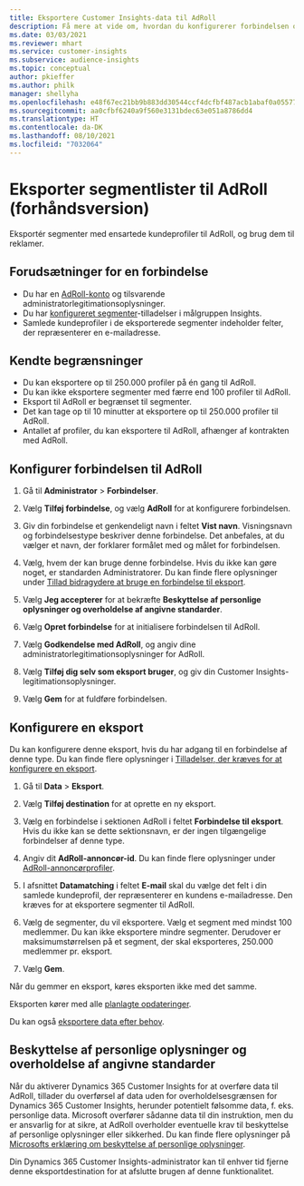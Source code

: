 ```yaml
---
title: Eksportere Customer Insights-data til AdRoll
description: Få mere at vide om, hvordan du konfigurerer forbindelsen og eksporterer til AdRoll.
ms.date: 03/03/2021
ms.reviewer: mhart
ms.service: customer-insights
ms.subservice: audience-insights
ms.topic: conceptual
author: pkieffer
ms.author: philk
manager: shellyha
ms.openlocfilehash: e48f67ec21bb9b883dd30544ccf4dcfbf487acb1abaf0a0557764bc3d955e41a
ms.sourcegitcommit: aa0cfbf6240a9f560e3131bdec63e051a8786dd4
ms.translationtype: HT
ms.contentlocale: da-DK
ms.lasthandoff: 08/10/2021
ms.locfileid: "7032064"
---
```

# <a name="export-segments-to-adroll-preview"></a>Eksporter segmentlister til AdRoll (forhåndsversion)

Eksportér segmenter med ensartede kundeprofiler til AdRoll, og brug dem til reklamer. 

## <a name="prerequisites-for-a-connection"></a>Forudsætninger for en forbindelse

-   Du har en [AdRoll-konto](https://www.adroll.com/) og tilsvarende administratorlegitimationsoplysninger.
-   Du har [konfigureret segmenter](segments.md)-tilladelser i målgruppen Insights.
-   Samlede kundeprofiler i de eksporterede segmenter indeholder felter, der repræsenterer en e-mailadresse.

## <a name="known-limitations"></a>Kendte begrænsninger

- Du kan eksportere op til 250.000 profiler på én gang til AdRoll.
- Du kan ikke eksportere segmenter med færre end 100 profiler til AdRoll. 
- Eksport til AdRoll er begrænset til segmenter.
- Det kan tage op til 10 minutter at eksportere op til 250.000 profiler til AdRoll. 
- Antallet af profiler, du kan eksportere til AdRoll, afhænger af kontrakten med AdRoll.

## <a name="set-up-connection-to-adroll"></a>Konfigurer forbindelsen til AdRoll

1. Gå til **Administrator** > **Forbindelser**.

1. Vælg **Tilføj forbindelse**, og vælg **AdRoll** for at konfigurere forbindelsen.

1. Giv din forbindelse et genkendeligt navn i feltet **Vist navn**. Visningsnavn og forbindelsestype beskriver denne forbindelse. Det anbefales, at du vælger et navn, der forklarer formålet med og målet for forbindelsen.

1. Vælg, hvem der kan bruge denne forbindelse. Hvis du ikke kan gøre noget, er standarden Administratorer. Du kan finde flere oplysninger under [Tillad bidragydere at bruge en forbindelse til eksport](connections.md#allow-contributors-to-use-a-connection-for-exports).

1. Vælg **Jeg accepterer** for at bekræfte **Beskyttelse af personlige oplysninger og overholdelse af angivne standarder**.

1. Vælg **Opret forbindelse** for at initialisere forbindelsen til AdRoll.

1. Vælg **Godkendelse med AdRoll**, og angiv dine administratorlegitimationsoplysninger for AdRoll. 

1. Vælg **Tilføj dig selv som eksport bruger**, og giv din Customer Insights-legitimationsoplysninger.

1. Vælg **Gem** for at fuldføre forbindelsen.

## <a name="configure-an-export"></a>Konfigurere en eksport

Du kan konfigurere denne eksport, hvis du har adgang til en forbindelse af denne type. Du kan finde flere oplysninger i [Tilladelser, der kræves for at konfigurere en eksport](export-destinations.md#set-up-a-new-export).

1. Gå til **Data** > **Eksport**.

1. Vælg **Tilføj destination** for at oprette en ny eksport.

1. Vælg en forbindelse i sektionen AdRoll i feltet **Forbindelse til eksport**. Hvis du ikke kan se dette sektionsnavn, er der ingen tilgængelige forbindelser af denne type.

1. Angiv dit **AdRoll-annoncør-id**. Du kan finde flere oplysninger under [AdRoll-annoncørprofiler](https://help.adroll.com/hc/articles/212011838-Advertiser-Profiles).

3. I afsnittet **Datamatching** i feltet **E-mail** skal du vælge det felt i din samlede kundeprofil, der repræsenterer en kundens e-mailadresse. Den kræves for at eksportere segmenter til AdRoll.

1. Vælg de segmenter, du vil eksportere. Vælg et segment med mindst 100 medlemmer. Du kan ikke eksportere mindre segmenter. Derudover er maksimumstørrelsen på et segment, der skal eksporteres, 250.000 medlemmer pr. eksport. 

1. Vælg **Gem**.

Når du gemmer en eksport, køres eksporten ikke med det samme.

Eksporten kører med alle [planlagte opdateringer](system.md#schedule-tab). 

Du kan også [eksportere data efter behov](export-destinations.md#run-exports-on-demand). 


## <a name="data-privacy-and-compliance"></a>Beskyttelse af personlige oplysninger og overholdelse af angivne standarder

Når du aktiverer Dynamics 365 Customer Insights for at overføre data til AdRoll, tillader du overførsel af data uden for overholdelsesgrænsen for Dynamics 365 Customer Insights, herunder potentielt følsomme data, f. eks. personlige data. Microsoft overfører sådanne data til din instruktion, men du er ansvarlig for at sikre, at AdRoll overholder eventuelle krav til beskyttelse af personlige oplysninger eller sikkerhed. Du kan finde flere oplysninger på [Microsofts erklæring om beskyttelse af personlige oplysninger](https://go.microsoft.com/fwlink/?linkid=396732).

Din Dynamics 365 Customer Insights-administrator kan til enhver tid fjerne denne eksportdestination for at afslutte brugen af denne funktionalitet.
